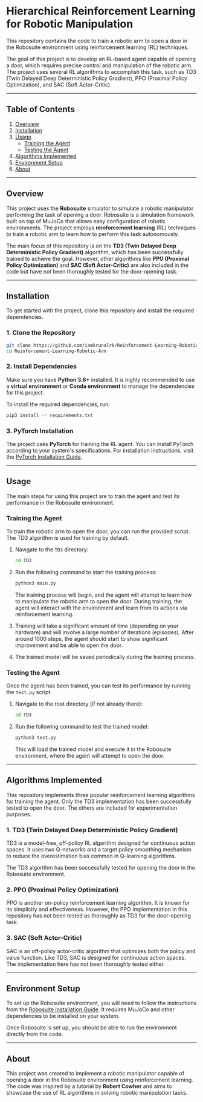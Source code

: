 # Hierarchical Reinforcement Learning for Robotic Manipulation


This repository contains the code to train a robotic arm to open a door in the Robosuite environment using reinforcement learning (RL) techniques.

The goal of this project is to develop an RL-based agent capable of opening a door, which requires precise control and manipulation of the robotic arm. The project uses several RL algorithms to accomplish this task, such as TD3 (Twin Delayed Deep Deterministic Policy Gradient), PPO (Proximal Policy Optimization), and SAC (Soft Actor-Critic).

---

## Table of Contents

1. [Overview](#overview)
2. [Installation](#installation)
3. [Usage](#usage)
    - [Training the Agent](#training-the-agent)
    - [Testing the Agent](#testing-the-agent)
4. [Algorithms Implemented](#algorithms-implemented)
5. [Environment Setup](#environment-setup)
6. [About](#about)

---

## Overview

This project uses the **Robosuite** simulator to simulate a robotic manipulator performing the task of opening a door. Robosuite is a simulation framework built on top of MuJoCo that allows easy configuration of robotic environments. The project employs **reinforcement learning** (RL) techniques to train a robotic arm to learn how to perform this task autonomously.

The main focus of this repository is on the **TD3 (Twin Delayed Deep Deterministic Policy Gradient)** algorithm, which has been successfully trained to achieve the goal. However, other algorithms like **PPO (Proximal Policy Optimization)** and **SAC (Soft Actor-Critic)** are also included in the code but have not been thoroughly tested for the door-opening task.

---

## Installation

To get started with the project, clone this repository and install the required dependencies.

### 1. Clone the Repository

```bash
git clone https://github.com/iamkrunalrk/Reinforcement-Learning-Robotic-Arm.git
cd Reinforcement-Learning-Robotic-Arm
```

### 2. Install Dependencies

Make sure you have **Python 3.6+** installed. It is highly recommended to use a **virtual environment** or **Conda environment** to manage the dependencies for this project.

To install the required dependencies, run:

```bash
pip3 install -r requirements.txt
```

### 3. PyTorch Installation

The project uses **PyTorch** for training the RL agent. You can install PyTorch according to your system's specifications. For installation instructions, visit the [PyTorch Installation Guide](https://pytorch.org/get-started/locally/).

---

## Usage

The main steps for using this project are to train the agent and test its performance in the Robosuite environment. 

### Training the Agent

To train the robotic arm to open the door, you can run the provided script. The TD3 algorithm is used for training by default.

1. Navigate to the `TD3` directory:

   ```bash
   cd TD3
   ```

2. Run the following command to start the training process:

   ```bash
   python3 main.py
   ```

   The training process will begin, and the agent will attempt to learn how to manipulate the robotic arm to open the door. During training, the agent will interact with the environment and learn from its actions via reinforcement learning.

3. Training will take a significant amount of time (depending on your hardware) and will involve a large number of iterations (episodes). After around 1000 steps, the agent should start to show significant improvement and be able to open the door.

4. The trained model will be saved periodically during the training process.

### Testing the Agent

Once the agent has been trained, you can test its performance by running the `test.py` script.

1. Navigate to the root directory (if not already there):

   ```bash
   cd TD3
   ```

2. Run the following command to test the trained model:

   ```bash
   python3 test.py
   ```

   This will load the trained model and execute it in the Robosuite environment, where the agent will attempt to open the door.

---

## Algorithms Implemented

This repository implements three popular reinforcement learning algorithms for training the agent. Only the TD3 implementation has been successfully tested to open the door. The others are included for experimentation purposes.

### 1. **TD3 (Twin Delayed Deep Deterministic Policy Gradient)**

TD3 is a model-free, off-policy RL algorithm designed for continuous action spaces. It uses two Q-networks and a target policy smoothing mechanism to reduce the overestimation bias common in Q-learning algorithms.

The TD3 algorithm has been successfully tested for opening the door in the Robosuite environment.

### 2. **PPO (Proximal Policy Optimization)**

PPO is another on-policy reinforcement learning algorithm. It is known for its simplicity and effectiveness. However, the PPO implementation in this repository has not been tested as thoroughly as TD3 for the door-opening task.

### 3. **SAC (Soft Actor-Critic)**

SAC is an off-policy actor-critic algorithm that optimizes both the policy and value function. Like TD3, SAC is designed for continuous action spaces. The implementation here has not been thoroughly tested either.

---

## Environment Setup

To set up the Robosuite environment, you will need to follow the instructions from the [Robosuite Installation Guide](https://robosuite.ai/). It requires MuJoCo and other dependencies to be installed on your system.

Once Robosuite is set up, you should be able to run the environment directly from the code.

---


## About

This project was created to implement a robotic manipulator capable of opening a door in the Robosuite environment using reinforcement learning. The code was inspired by a tutorial by **Robert Cowher** and aims to showcase the use of RL algorithms in solving robotic manipulation tasks.
